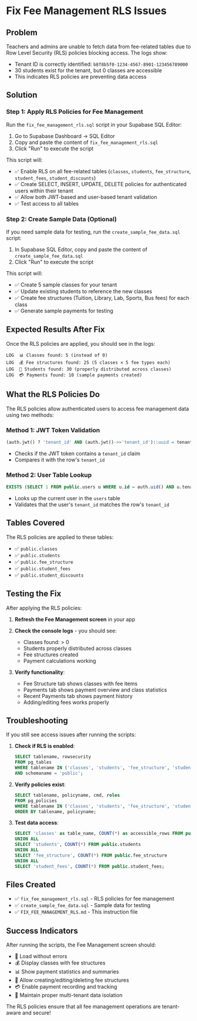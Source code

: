# Fix Fee Management RLS Issues

## Problem
Teachers and admins are unable to fetch data from fee-related tables due to Row Level Security (RLS) policies blocking access. The logs show:
- Tenant ID is correctly identified: `b8f8b5f0-1234-4567-8901-123456789000`
- 30 students exist for the tenant, but 0 classes are accessible
- This indicates RLS policies are preventing data access

## Solution

### Step 1: Apply RLS Policies for Fee Management
Run the `fix_fee_management_rls.sql` script in your Supabase SQL Editor:

1. Go to Supabase Dashboard → SQL Editor
2. Copy and paste the content of `fix_fee_management_rls.sql`
3. Click "Run" to execute the script

This script will:
- ✅ Enable RLS on all fee-related tables (`classes`, `students`, `fee_structure`, `student_fees`, `student_discounts`)
- ✅ Create SELECT, INSERT, UPDATE, DELETE policies for authenticated users within their tenant
- ✅ Allow both JWT-based and user-based tenant validation
- ✅ Test access to all tables

### Step 2: Create Sample Data (Optional)
If you need sample data for testing, run the `create_sample_fee_data.sql` script:

1. In Supabase SQL Editor, copy and paste the content of `create_sample_fee_data.sql` 
2. Click "Run" to execute the script

This script will:
- ✅ Create 5 sample classes for your tenant
- ✅ Update existing students to reference the new classes
- ✅ Create fee structures (Tuition, Library, Lab, Sports, Bus fees) for each class
- ✅ Generate sample payments for testing

## Expected Results After Fix

Once the RLS policies are applied, you should see in the logs:
```
LOG  📊 Classes found: 5 (instead of 0)
LOG  💰 Fee structures found: 25 (5 classes × 5 fee types each)
LOG  👥 Students found: 30 (properly distributed across classes)
LOG  💳 Payments found: 10 (sample payments created)
```

## What the RLS Policies Do

The RLS policies allow authenticated users to access fee management data using two methods:

### Method 1: JWT Token Validation
```sql
(auth.jwt() ? 'tenant_id' AND (auth.jwt()->>'tenant_id')::uuid = tenant_id)
```
- Checks if the JWT token contains a `tenant_id` claim
- Compares it with the row's `tenant_id`

### Method 2: User Table Lookup
```sql
EXISTS (SELECT 1 FROM public.users u WHERE u.id = auth.uid() AND u.tenant_id = table.tenant_id)
```
- Looks up the current user in the `users` table
- Validates that the user's `tenant_id` matches the row's `tenant_id`

## Tables Covered
The RLS policies are applied to these tables:
- ✅ `public.classes`
- ✅ `public.students` 
- ✅ `public.fee_structure`
- ✅ `public.student_fees`
- ✅ `public.student_discounts`

## Testing the Fix

After applying the RLS policies:

1. **Refresh the Fee Management screen** in your app
2. **Check the console logs** - you should see:
   - Classes found: > 0
   - Students properly distributed across classes
   - Fee structures created
   - Payment calculations working

3. **Verify functionality**:
   - Fee Structure tab shows classes with fee items
   - Payments tab shows payment overview and class statistics
   - Recent Payments tab shows payment history
   - Adding/editing fees works properly

## Troubleshooting

If you still see access issues after running the scripts:

1. **Check if RLS is enabled**:
   ```sql
   SELECT tablename, rowsecurity 
   FROM pg_tables 
   WHERE tablename IN ('classes', 'students', 'fee_structure', 'student_fees', 'student_discounts')
   AND schemaname = 'public';
   ```

2. **Verify policies exist**:
   ```sql
   SELECT tablename, policyname, cmd, roles
   FROM pg_policies 
   WHERE tablename IN ('classes', 'students', 'fee_structure', 'student_fees', 'student_discounts')
   ORDER BY tablename, policyname;
   ```

3. **Test data access**:
   ```sql
   SELECT 'classes' as table_name, COUNT(*) as accessible_rows FROM public.classes
   UNION ALL
   SELECT 'students', COUNT(*) FROM public.students
   UNION ALL  
   SELECT 'fee_structure', COUNT(*) FROM public.fee_structure
   UNION ALL
   SELECT 'student_fees', COUNT(*) FROM public.student_fees;
   ```

## Files Created
- ✅ `fix_fee_management_rls.sql` - RLS policies for fee management
- ✅ `create_sample_fee_data.sql` - Sample data for testing
- ✅ `FIX_FEE_MANAGEMENT_RLS.md` - This instruction file

## Success Indicators
After running the scripts, the Fee Management screen should:
- 🎉 Load without errors
- 💰 Display classes with fee structures
- 📊 Show payment statistics and summaries  
- 🔄 Allow creating/editing/deleting fee structures
- 💳 Enable payment recording and tracking
- 🏫 Maintain proper multi-tenant data isolation

The RLS policies ensure that all fee management operations are tenant-aware and secure!
